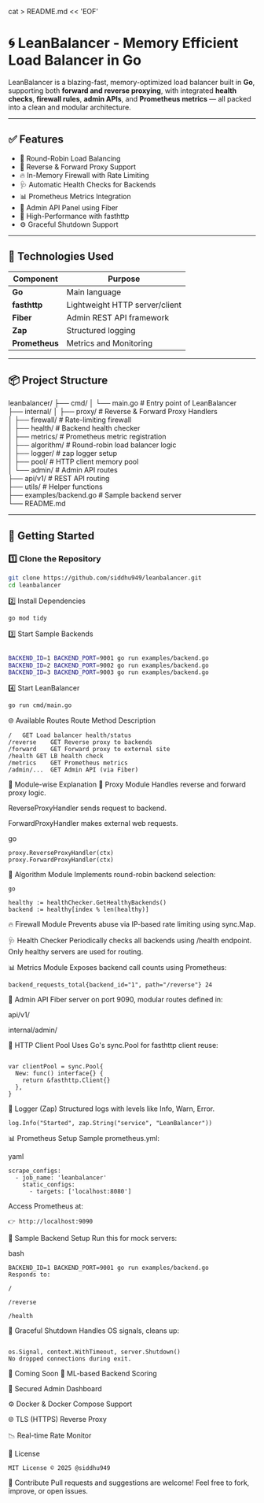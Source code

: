 cat > README.md << 'EOF'
# 🌀 LeanBalancer - Memory Efficient Load Balancer in Go

LeanBalancer is a blazing-fast, memory-optimized load balancer built in **Go**, supporting both **forward and reverse proxying**, with integrated **health checks**, **firewall rules**, **admin APIs**, and **Prometheus metrics** — all packed into a clean and modular architecture.

---

## ✅ Features

- 🔁 Round-Robin Load Balancing  
- 🔄 Reverse & Forward Proxy Support  
- 🔥 In-Memory Firewall with Rate Limiting  
- 🩺 Automatic Health Checks for Backends  
- 📊 Prometheus Metrics Integration  
- 🧱 Admin API Panel using Fiber  
- 🚀 High-Performance with fasthttp  
- ⚙️ Graceful Shutdown Support  

---

## 🧰 Technologies Used

| Component     | Purpose                      |
|---------------|------------------------------|
| **Go**        | Main language                |
| **fasthttp**  | Lightweight HTTP server/client |
| **Fiber**     | Admin REST API framework     |
| **Zap**       | Structured logging           |
| **Prometheus**| Metrics and Monitoring       |

---

## 📦 Project Structure

leanbalancer/
├── cmd/
│   └── main.go                 # Entry point of LeanBalancer  
├── internal/
│   ├── proxy/                  # Reverse & Forward Proxy Handlers  
│   ├── firewall/               # Rate-limiting firewall  
│   ├── health/                 # Backend health checker  
│   ├── metrics/                # Prometheus metric registration  
│   ├── algorithm/              # Round-robin load balancer logic  
│   ├── logger/                 # zap logger setup  
│   ├── pool/                   # HTTP client memory pool  
│   └── admin/                  # Admin API routes  
├── api/v1/                     # REST API routing  
├── utils/                      # Helper functions  
├── examples/backend.go         # Sample backend server  
└── README.md

---

## 🚀 Getting Started

### 1️⃣ Clone the Repository

```bash
git clone https://github.com/siddhu949/leanbalancer.git
cd leanbalancer
```
2️⃣ Install Dependencies
```bash
go mod tidy
```
3️⃣ Start Sample Backends
```bash

BACKEND_ID=1 BACKEND_PORT=9001 go run examples/backend.go
BACKEND_ID=2 BACKEND_PORT=9002 go run examples/backend.go
BACKEND_ID=3 BACKEND_PORT=9003 go run examples/backend.go
```
4️⃣ Start LeanBalancer
```bash
go run cmd/main.go
```
🌐 Available Routes
Route	Method	Description
```
/	GET	Load balancer health/status
/reverse	GET	Reverse proxy to backends
/forward	GET	Forward proxy to external site
/health	GET	LB health check
/metrics	GET	Prometheus metrics
/admin/...	GET	Admin API (via Fiber)
```
🧩 Module-wise Explanation
🔁 Proxy Module
Handles reverse and forward proxy logic.

ReverseProxyHandler sends request to backend.

ForwardProxyHandler makes external web requests.

go
```
proxy.ReverseProxyHandler(ctx)
proxy.ForwardProxyHandler(ctx)
```
🔄 Algorithm Module
Implements round-robin backend selection:
```
go

healthy := healthChecker.GetHealthyBackends()
backend := healthy[index % len(healthy)]
```
🔥 Firewall Module
Prevents abuse via IP-based rate limiting using sync.Map.

🩺 Health Checker
Periodically checks all backends using /health endpoint.
Only healthy servers are used for routing.

📊 Metrics Module
Exposes backend call counts using Prometheus:

```
backend_requests_total{backend_id="1", path="/reverse"} 24
```
🧱 Admin API
Fiber server on port 9090, modular routes defined in:

api/v1/

internal/admin/

🚀 HTTP Client Pool
Uses Go's sync.Pool for fasthttp client reuse:
```

var clientPool = sync.Pool{
  New: func() interface{} {
    return &fasthttp.Client{}
  },
}
```
📜 Logger (Zap)
Structured logs with levels like Info, Warn, Error.

```
log.Info("Started", zap.String("service", "LeanBalancer"))
```
📊 Prometheus Setup
Sample prometheus.yml:

yaml
```
scrape_configs:
  - job_name: 'leanbalancer'
    static_configs:
      - targets: ['localhost:8080']
```
Access Prometheus at:
```
👉 http://localhost:9090
```

🧪 Sample Backend Setup
Run this for mock servers:

bash
```
BACKEND_ID=1 BACKEND_PORT=9001 go run examples/backend.go
Responds to:

/

/reverse

/health
```
🧼 Graceful Shutdown
Handles OS signals, cleans up:
```

os.Signal, context.WithTimeout, server.Shutdown()
No dropped connections during exit.
```
🔮 Coming Soon
🤖 ML-based Backend Scoring

🔐 Secured Admin Dashboard

⚙️ Docker & Docker Compose Support

🌐 TLS (HTTPS) Reverse Proxy

📉 Real-time Rate Monitor

🧾 License
```
MIT License © 2025 @siddhu949
```

🤝 Contribute
Pull requests and suggestions are welcome!
Feel free to fork, improve, or open issues.
```

